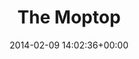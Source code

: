 ---
date: 2014-02-09 14:02:36+00:00
excerpt: The Moptop is my fashion blog started by Tonya Smith.
layout: interview
title: The Moptop
categories: fashion
blogger:
  name: Tonya Smith
  genre: Fashion
  location: Portland, Oregon
  quote: I feel as though people really appreciate reading authentic blogs, it's more interesting. And also, have fun!
  instagram: http://instagram.com/themoptop
  facebook: https://www.facebook.com/pages/The-Moptop/279000715497689
  pinterest: http://www.pinterest.com/themoptop/
  twitter: https://twitter.com/TonyaTheMoptop
  url: http://www.themoptop.com/
  age: 21
photo-count: 1
interview:
  - question: Tell us about the The Moptop.
    answer: The Moptop is my fashion blog that I started my senior year of high school after stumbling upon Free People. I was so inspired by their website and blog that I decided to make one of my own!
  - question: The name is so interesting! How did you come up with it?
    answer: I’m a huge fan of The Beatles and my hair is always kind of messy and curly, so I thought The Moptop would be the perfect name!
  - question: How long have you been blogging for? Do you blog full time?
    answer: I started my blog December of 2010. I blog as often as I can with school and work. I hope to someday blog full time.
  - question: We love your long, dark hair. How easy is it to maintain your easy-going look?
    answer: Thanks! My hair is naturally curly so I think that helps some. But I curl the top pieces that are kind of flat. I don’t brush my hair too often, which sounds weird but I think this helps is stay kind of messy and wavy.
  - question: What brought you to the world of blogging?
    answer: It was definitely seeing Free People's blog and discovering all these people with blogs too. I never knew this was a thing, but I was so inspired by there creativity and outfits that I wanted to be a part of it.
  - question: Who are a few of your favorite designers?
    answer: I don't really follow high fashion too religiously, which I should probably start doing. But I am always wowed by Anna Sui and Dolce and Gabbana.
  - question: What inspires your personal style on a daily basis?
    answer: My style icon, Alexa Chung, is always a great inspiration for me. As well as icons of the 60s such as Anna Karina and Bob Dylan. I love the classic styles of the past.
  - question: What blogs do you frequent?
    answer: Flashes of Style is one of my favorites, I've been following Bonnie's blog for a long time and I love how consistent she is with her style and vintage aesthetic. I also love Natalie Off Duty and Kelli Murray.
  - question: If you could replace your whole wardrobe with one pieces from one designer, who would it be?
    answer: That's a hard one. Can I just replace my whole wardrobe with Alexa Chung's closet? :)
  - question: Gray or grey?
    answer: Black.
  - question: What is it that makes your blog unique and different from others?
    answer: I really try to pick backgrounds that work with my outfit. I try to pick different locations rather than just always standing in front of the same wall or space. It's almost like a photo shoot every time I take photos for my blog, I really want to work with the feel/vibe of the outfit.
  - question: Who takes your photos? And what camera do you use? Do you have any tips for taking great photos?
    answer: I usually take the photos myself with my tripod. I have a Canon Rebel t2i and I’m hoping to get a new lens soon! My advice would be just take your time, photography takes practice!
  - question: If you could offer one piece of advice to aspiring bloggers, what would it be?
    answer: Obviously, first and for most, be true to yourself! I feel as though people really appreciate reading authentic blogs, it's more interesting. And also, have fun! Try not and take it too seriously all the time... I need to work on that one too!
---